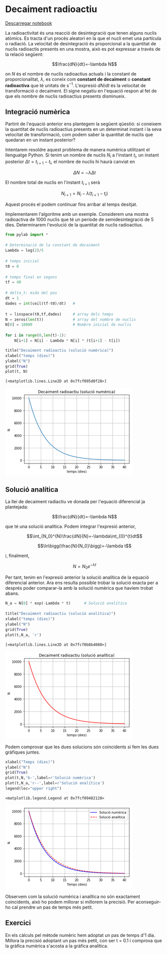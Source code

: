 
# Decaiment radioactiu

[Descarregar notebook](decaiment_radioactiu.ipynb) 

La radioactivitat és una reacció de desintegració que tenen alguns nuclis atòmics. Es tracta d'un procés aleatori en la que el nucli emet una partícula o radiació. La velocitat de desintegració és proporcional a la quantitat de nuclis radioactis presents en una mostra, això es pot expressar a través de la relació següent:

$$\frac{dN}{dt}=-\lambda N$$

on $N$ és el nombre de nuclis radioactius actuals i la constant de proporcionalitat, $\lambda$, es coneix com **constant de decaiment** o **constant radioactiva** que té unitats de $\mathrm{s^{-1}}$. L'expresió $dN/dt$ és la velocitat de transformació o decaiment. El signe negatiu en l'equació respon al fet de que els nombre de nuclis radioactius presents disminueix.

## Integració numèrica

Partint de l'equació anterior ens plantegem la següent qüestió: si coneixem la quantitat de nuclis radioactius presents en un determinat instant i la seva velocitat de transformació, com podem saber la quantitat de nuclis que quedaran en un instant posterior?

Intentarem resoldre aquest problema de manera numèrica utilitzant el llenguatge Python. Si tenim un nombre de nuclis $N_i$ a l'instant $t_i$, un instant posterior $\Delta t = t_{i+1} - t_i$, el nombre de nuclis hi haurà canviat en 

$$\Delta N = - \lambda \Delta t$$

El nombre total de nuclis en l'instant $t_{i+1}$ serà 

$$N_{i+1} = N_i - \lambda (t_{i+1} - t_i)$$

Aquest procés el podem continuar fins arribar al temps desitjat. 

Implementarem l'algoritme amb un exemple. Considerem una mostra radioactiva de 1000 nuclis que té un període de semidesintegració de 5 dies. Determinarem l'evolució de la quantitat de nuclis radioactius.


```python
from pylab import *

# Determinació de la constant de decaiment
Lambda = log(2)/5

# temps inicial
t0 = 0

# temps final en segons
tf = 40

# delta_t: mida del pas
dt = 1
dades = int(ceil(tf-t0)/dt)   # 

t = linspace(t0,tf,dades)     # array dels temps
N = zeros(len(t))             # array del nombre de nuclis
N[0] = 10000                  # Nombre inicial de nuclis

for i in range(0,len(t)-1):
    N[i+1] = N[i] - Lambda * N[i] * (t[i+1] - t[i])
```


```python
title("Decaiment radioactiu (solució numèrica)")
xlabel("temps (dies)")
ylabel("N")
grid(True)
plot(t, N)

```




    [<matplotlib.lines.Line2D at 0x7fcf095d0f28>]




![png](output_2_1.png)


## Solució analítica

La llei de decaiment radiactiu ve donada per l'equació diferencial ja plantejada:

$$\frac{dN}{dt}=-\lambda N$$

que té una solució analítica. Podem integrar l'expresió anterior,

$$\int_{N_0}^{N}\frac{dN}{N}=-\lambda\int_{0}^{t}dt$$

$$\ln\bigg(\frac{N}{N_0}\bigg)=-\lambda t$$

i, finalment,

$$N = N_0 e^{-\lambda t}$$

Per tant, tenim en l'expresió anterior la solució analítica de la equació diferencial anterior. Ara ens resulta possible trobar la solució exacta per a després poder comparar-la amb la solució numèrica que havíem trobat abans.


```python
N_a = N[0] * exp(-Lambda * t)      # Solució analítica

title("Decaiment radioactiu (solució analítica)")
xlabel("temps (dies)")
ylabel("N")
grid(True)
plot(t,N_a, 'r')
```




    [<matplotlib.lines.Line2D at 0x7fcf0b8b4080>]




![png](output_4_1.png)


Podem comprovar que les dues solucions són coincidents si fem les dues gràfiques juntes.


```python
xlabel("Temps (dies)")
ylabel("N")
grid(True)
plot(t,N,'b-',label=r'Solució numèrica')
plot(t,N_a,'r--',label=r'Solució analítica')
legend(loc="upper right")
```




    <matplotlib.legend.Legend at 0x7fcf09482128>




![png](output_6_1.png)


Observem com la solució numèrica i analítica no són exactament coincidents, això ho podem millorar si millorem la precisió. Per aconseguir-ho cal prendre un pas de temps més petit.

## Exercici

En els càlculs pel mètode numèric hem adoptat un pas de temps d'1 dia. Millora la precisió adoptant un pas més petit, con ser t = 0.1 i comprova que la gràfica numèrica s'acosta a la gràfica analítica.
